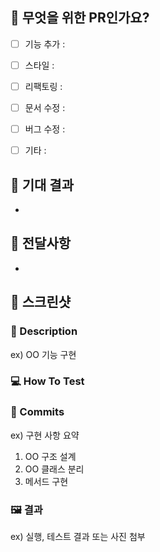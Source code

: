 ## 🐶 무엇을 위한 PR인가요?
- [ ] 기능 추가 : 
- [ ] 스타일 : 
- [ ] 리팩토링 :
- [ ] 문서 수정 :
- [ ] 버그 수정 :
- [ ] 기타 : 


## 🐶 기대 결과
-

## 🐶 전달사항
-


## 🐶 스크린샷

### 📝 Description

ex) OO 기능 구현

### 💻 How To Test

### 💽 Commits

ex)
구현 사항 요약

1. OO 구조 설계
2. OO 클래스 분리
3. 메서드 구현

### 🖼 결과

ex) 실행, 테스트 결과 또는 사진 첨부

